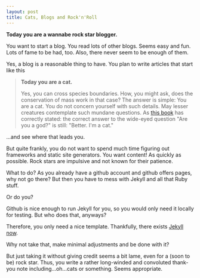 ```yaml
---
layout: post
title: Cats, Blogs and Rock'n'Roll
---
```


**Today you are a wannabe rock star blogger.**

You want to start a blog. You read lots of other blogs. Seems easy and fun. Lots of fame to be had, too. Also, there never seem to be enough of them.

Yes, a blog is a reasonable thing to have. You plan to write articles that start like this

> **Today you are a cat.**
>
> Yes, you can cross species boundaries. How, you might ask, does the conservation of mass work in that case?
> The answer is simple: You are a cat. You do not concern yourself with such details. May lesser creatures contemplate such mundane questions.
> As [this book](https://rebeccaroanhorse.com/2019/04/23/storm-of-locusts-is-here/) has correctly stated: the correct answer to the wide-eyed question "Are you a god?" is still: "Better. I'm a cat."

...and see where that leads you.

But quite frankly, you do not want to spend much time figuring out frameworks and static site generators. You want content! As quickly as possible. Rock stars are impulsive and not known for their patience.

What to do? As you already have a github account and github offers pages, why not go there? But then you have to mess with Jekyll and all that Ruby stuff.

Or do you?

Github is nice enough to run Jekyll for you, so you would only need it locally for testing. But who does that, anyways?

Therefore, you only need a nice template. Thankfully, there exists [Jekyll now](https://github.com/barryclark/jekyll-now).

Why not take that, make minimal adjustments and be done with it?

But just taking it without giving credit seems a bit lame, even for a (soon to be) rock star. Thus, you write a rather long-winded and convoluted thank-you note including...oh...cats or something. Seems appropriate.